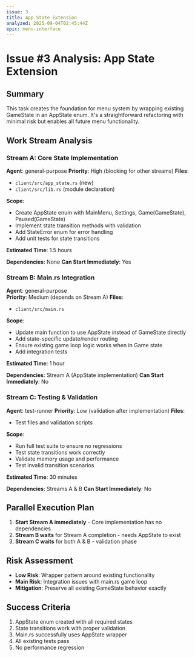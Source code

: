 ```yaml
---
issue: 3
title: App State Extension
analyzed: 2025-09-04T02:45:44Z
epic: menu-interface
---
```


# Issue #3 Analysis: App State Extension

## Summary
This task creates the foundation for menu system by wrapping existing GameState in an AppState enum. It's a straightforward refactoring with minimal risk but enables all future menu functionality.

## Work Stream Analysis

### Stream A: Core State Implementation
**Agent**: general-purpose
**Priority**: High (blocking for other streams)
**Files**: 
- `client/src/app_state.rs` (new)
- `client/src/lib.rs` (module declaration)

**Scope**:
- Create AppState enum with MainMenu, Settings, Game(GameState), Paused(GameState)
- Implement state transition methods with validation
- Add StateError enum for error handling
- Add unit tests for state transitions

**Estimated Time**: 1.5 hours

**Dependencies**: None
**Can Start Immediately**: Yes

### Stream B: Main.rs Integration
**Agent**: general-purpose  
**Priority**: Medium (depends on Stream A)
**Files**:
- `client/src/main.rs`

**Scope**:
- Update main function to use AppState instead of GameState directly
- Add state-specific update/render routing
- Ensure existing game loop logic works when in Game state
- Add integration tests

**Estimated Time**: 1 hour

**Dependencies**: Stream A (AppState implementation)
**Can Start Immediately**: No

### Stream C: Testing & Validation
**Agent**: test-runner
**Priority**: Low (validation after implementation)
**Files**:
- Test files and validation scripts

**Scope**:
- Run full test suite to ensure no regressions
- Test state transitions work correctly
- Validate memory usage and performance
- Test invalid transition scenarios

**Estimated Time**: 30 minutes

**Dependencies**: Streams A & B
**Can Start Immediately**: No

## Parallel Execution Plan

1. **Start Stream A immediately** - Core implementation has no dependencies
2. **Stream B waits** for Stream A completion - needs AppState to exist
3. **Stream C waits** for both A & B - validation phase

## Risk Assessment
- **Low Risk**: Wrapper pattern around existing functionality
- **Main Risk**: Integration issues with main.rs game loop
- **Mitigation**: Preserve all existing GameState behavior exactly

## Success Criteria
1. AppState enum created with all required states
2. State transitions work with proper validation
3. Main.rs successfully uses AppState wrapper
4. All existing tests pass
5. No performance regression